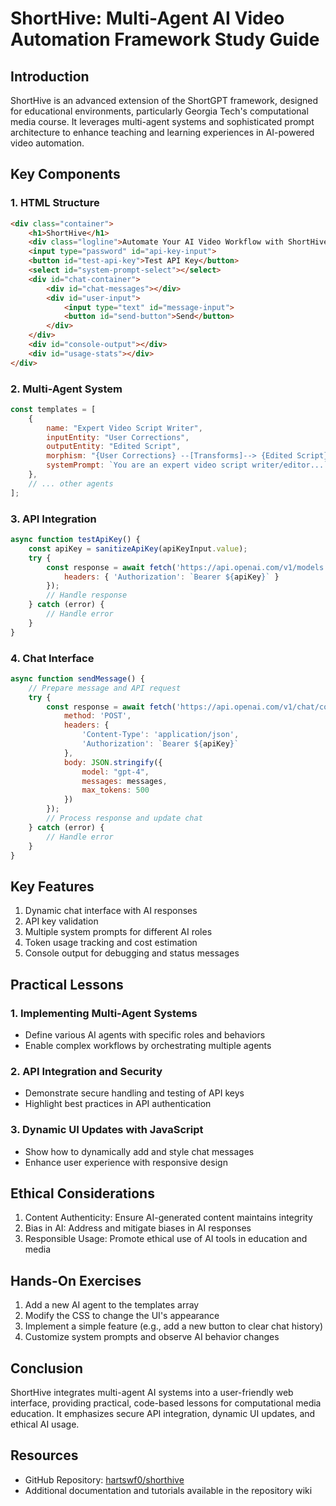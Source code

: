 # ShortHive: Multi-Agent AI Video Automation Framework Study Guide

## Introduction
ShortHive is an advanced extension of the ShortGPT framework, designed for educational environments, particularly Georgia Tech's computational media course. It leverages multi-agent systems and sophisticated prompt architecture to enhance teaching and learning experiences in AI-powered video automation.

## Key Components

### 1. HTML Structure
```html
<div class="container">
    <h1>ShortHive</h1>
    <div class="logline">Automate Your AI Video Workflow with ShortHive.</div>
    <input type="password" id="api-key-input">
    <button id="test-api-key">Test API Key</button>
    <select id="system-prompt-select"></select>
    <div id="chat-container">
        <div id="chat-messages"></div>
        <div id="user-input">
            <input type="text" id="message-input">
            <button id="send-button">Send</button>
        </div>
    </div>
    <div id="console-output"></div>
    <div id="usage-stats"></div>
</div>
```

### 2. Multi-Agent System
```javascript
const templates = [
    {
        name: "Expert Video Script Writer",
        inputEntity: "User Corrections",
        outputEntity: "Edited Script",
        morphism: "{User Corrections} --[Transforms]--> {Edited Script}",
        systemPrompt: `You are an expert video script writer/editor...`
    },
    // ... other agents
];
```

### 3. API Integration
```javascript
async function testApiKey() {
    const apiKey = sanitizeApiKey(apiKeyInput.value);
    try {
        const response = await fetch('https://api.openai.com/v1/models', {
            headers: { 'Authorization': `Bearer ${apiKey}` }
        });
        // Handle response
    } catch (error) {
        // Handle error
    }
}
```

### 4. Chat Interface
```javascript
async function sendMessage() {
    // Prepare message and API request
    try {
        const response = await fetch('https://api.openai.com/v1/chat/completions', {
            method: 'POST',
            headers: {
                'Content-Type': 'application/json',
                'Authorization': `Bearer ${apiKey}`
            },
            body: JSON.stringify({
                model: "gpt-4",
                messages: messages,
                max_tokens: 500
            })
        });
        // Process response and update chat
    } catch (error) {
        // Handle error
    }
}
```

## Key Features
1. Dynamic chat interface with AI responses
2. API key validation
3. Multiple system prompts for different AI roles
4. Token usage tracking and cost estimation
5. Console output for debugging and status messages

## Practical Lessons

### 1. Implementing Multi-Agent Systems
- Define various AI agents with specific roles and behaviors
- Enable complex workflows by orchestrating multiple agents

### 2. API Integration and Security
- Demonstrate secure handling and testing of API keys
- Highlight best practices in API authentication

### 3. Dynamic UI Updates with JavaScript
- Show how to dynamically add and style chat messages
- Enhance user experience with responsive design

## Ethical Considerations
1. Content Authenticity: Ensure AI-generated content maintains integrity
2. Bias in AI: Address and mitigate biases in AI responses
3. Responsible Usage: Promote ethical use of AI tools in education and media

## Hands-On Exercises
1. Add a new AI agent to the templates array
2. Modify the CSS to change the UI's appearance
3. Implement a simple feature (e.g., add a new button to clear chat history)
4. Customize system prompts and observe AI behavior changes

## Conclusion
ShortHive integrates multi-agent AI systems into a user-friendly web interface, providing practical, code-based lessons for computational media education. It emphasizes secure API integration, dynamic UI updates, and ethical AI usage.

## Resources
- GitHub Repository: [hartswf0/shorthive](https://github.com/hartswf0/shorthive)
- Additional documentation and tutorials available in the repository wiki